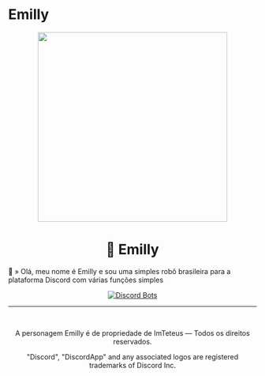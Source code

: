 # Emilly
<p align="center">
<img height="384" src="https://cdn.discordapp.com/avatars/627099725337853952/ac06b3a2f03a96fcea11778151f5e455.png?size=2048">
<br>

</p>
<p align="center">
<h1 align="center">💜 Emilly</h1>

<p align="center">

💜 » Olá, meu nome é Emilly e sou uma simples robô brasileira para a plataforma Discord com várias funções simples

<p align="center">
<a href="https://top.gg/bot/627099725337853952?utm_source=widget">
  <img src="https://top.gg/api/widget/627099725337853952.svg?test=123456" alt="Discord Bots" />
</a></p>



<hr>
<br>
<p align="center">A personagem Emilly é de propriedade de ImTeteus — Todos os direitos reservados.</p>
<p align="center">"Discord", "DiscordApp" and any associated logos are registered trademarks of Discord Inc.</p>
